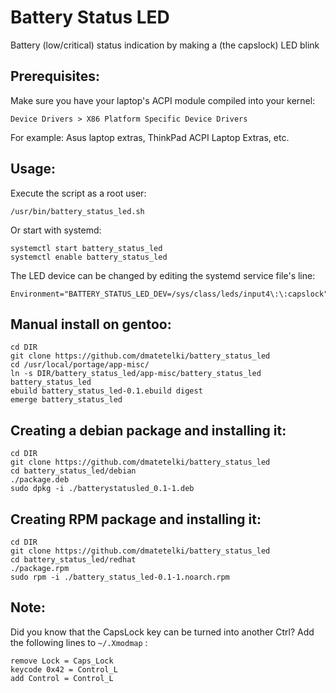 # Battery Status LED
Battery (low/critical) status indication by making a (the capslock) LED blink

## Prerequisites:
Make sure you have your laptop's ACPI module compiled into your kernel:
```
Device Drivers > X86 Platform Specific Device Drivers
```

For example: Asus laptop extras, ThinkPad ACPI Laptop Extras, etc.

## Usage:
Execute the script as a root user:
```
/usr/bin/battery_status_led.sh
```

Or start with systemd:
```
systemctl start battery_status_led
systemctl enable battery_status_led
```

The LED device can be changed by editing the systemd service file's line:
```
Environment="BATTERY_STATUS_LED_DEV=/sys/class/leds/input4\:\:capslock"
```

## Manual install on gentoo:
```
cd DIR
git clone https://github.com/dmatetelki/battery_status_led
cd /usr/local/portage/app-misc/
ln -s DIR/battery_status_led/app-misc/battery_status_led  battery_status_led
ebuild battery_status_led-0.1.ebuild digest
emerge battery_status_led
```

## Creating a debian package and installing it:
```
cd DIR
git clone https://github.com/dmatetelki/battery_status_led
cd battery_status_led/debian
./package.deb
sudo dpkg -i ./batterystatusled_0.1-1.deb
```

## Creating RPM package and installing it:
```
cd DIR
git clone https://github.com/dmatetelki/battery_status_led
cd battery_status_led/redhat
./package.rpm
sudo rpm -i ./battery_status_led-0.1-1.noarch.rpm
```

## Note:
Did you know that the CapsLock key can be turned into another Ctrl?
Add the following lines to `~/.Xmodmap` :
```
remove Lock = Caps_Lock
keycode 0x42 = Control_L
add Control = Control_L
```
